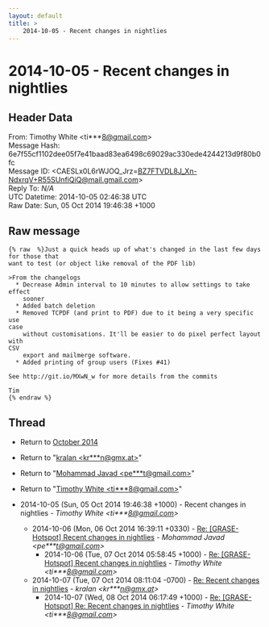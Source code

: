 ```yaml
---
layout: default
title: >
    2014-10-05 - Recent changes in nightlies
---
```


# 2014-10-05 - Recent changes in nightlies

## Header Data

From: Timothy White \<ti***8@gmail.com\><br>
Message Hash: 6e7f55cf1102dee05f7e41baad83ea6498c69029ac330ede4244213d9f80b0fc<br>
Message ID: \<CAESLx0L6rWJOQ_Jrz=BZ7FTVDL8J_Xn-NdxrqV+R55SUnfiQiQ@mail.gmail.com\><br>
Reply To: _N/A_<br>
UTC Datetime: 2014-10-05 02:46:38 UTC<br>
Raw Date: Sun, 05 Oct 2014 19:46:38 +1000<br>

## Raw message

```
{% raw  %}Just a quick heads up of what's changed in the last few days for those that
want to test (or object like removal of the PDF lib)

>From the changelogs
  * Decrease Admin interval to 10 minutes to allow settings to take effect
    sooner
  * Added batch deletion
  * Removed TCPDF (and print to PDF) due to it being a very specific use
case
    without customisations. It'll be easier to do pixel perfect layout with
CSV
    export and mailmerge software.
  * Added printing of group users (Fixes #41)

See http://git.io/MXwN_w for more details from the commits

Tim
{% endraw %}
```

## Thread

+ Return to [October 2014](/archive/2014/10)

+ Return to "[kralan <kr***n<span>@</span>gmx.at>](/authors/kr___n_at_gmx_at)"
+ Return to "[Mohammad Javad <pe***t<span>@</span>gmail.com>](/authors/pe___t_at_gmail_com)"
+ Return to "[Timothy White <ti***8<span>@</span>gmail.com>](/authors/ti___8_at_gmail_com)"

+ 2014-10-05 (Sun, 05 Oct 2014 19:46:38 +1000) - Recent changes in nightlies - _Timothy White \<ti***8@gmail.com\>_
  + 2014-10-06 (Mon, 06 Oct 2014 16:39:11 +0330) - [Re: [GRASE-Hotspot] Recent changes in nightlies](/archive/2014/10/6371f6c0929ea4ca22834126b2ba25e6d413f9122f40513bfc2dcb976e970d00) - _Mohammad Javad \<pe***t@gmail.com\>_
    + 2014-10-06 (Tue, 07 Oct 2014 05:58:45 +1000) - [Re: [GRASE-Hotspot] Recent changes in nightlies](/archive/2014/10/a0be9f7fa106b98f4806be753faf882d411a447379275a7fb85db478778b59cf) - _Timothy White \<ti***8@gmail.com\>_
  + 2014-10-07 (Tue, 07 Oct 2014 08:11:04 -0700) - [Re: Recent changes in nightlies](/archive/2014/10/837d75361757b32df9d7e5807e894a5e7ba9dcc934a4d87ea4e4b85e805ae9f1) - _kralan \<kr***n@gmx.at\>_
    + 2014-10-07 (Wed, 08 Oct 2014 06:17:49 +1000) - [Re: [GRASE-Hotspot] Re: Recent changes in nightlies](/archive/2014/10/892e330f7e5008c2fe42912054f6e0fc2e09dcd2a4cbcbe1d976c878d2d4fde2) - _Timothy White \<ti***8@gmail.com\>_

